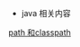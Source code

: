 - java 相关内容

[path 和classpath](https://docs.oracle.com/javase/tutorial/essential/environment/paths.html)
